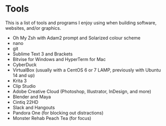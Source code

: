 # Tools

This is a list of tools and programs I enjoy using when building software, websites, and/or graphics.

- Oh My Zsh with Adam2 prompt and Solarized colour scheme 
- nano
- git
- Sublime Text 3 and Brackets
- Bitvise for Windows and HyperTerm for Mac
- CyberDuck
- VirtualBox (usually with a CentOS 6 or 7 LAMP, previously with Ubuntu 14 and up)
- Krita 3
- Clip Studio
- Adobe Creative Cloud (Photoshop, Illustrator, InDesign, and more)
- Blender and Maya 
- Cintiq 22HD
- Slack and Hangouts
- Pandora One (for blocking out distractions)
- Monster Rehab Peach Tea (for focus)

